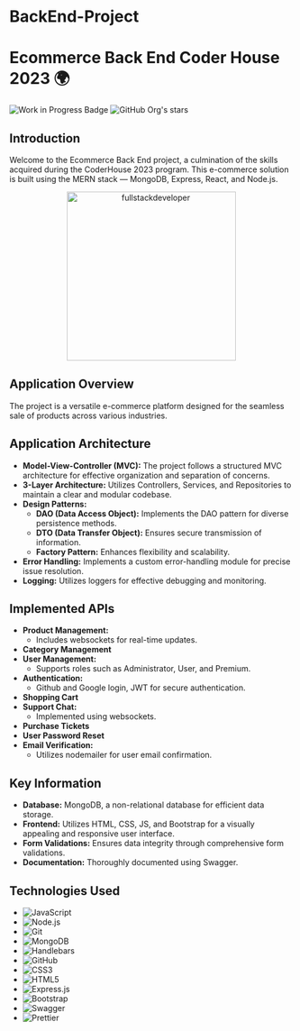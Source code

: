 # BackEnd-Project
# Ecommerce Back End Coder House 2023 🌍

![Work in Progress Badge](https://img.shields.io/badge/STATUS-WORK%20IN%20PROGRESS-green)
![GitHub Org's stars](https://img.shields.io/github/stars/CharlyMoreno/ecommerce-coder-32125)

## Introduction

Welcome to the Ecommerce Back End project, a culmination of the skills acquired during the CoderHouse 2023 program. This e-commerce solution is built using the MERN stack — MongoDB, Express, React, and Node.js.

<p align="center">
    <img
    src="https://media.giphy.com/media/scZPhLqaVOM1qG4lT9/giphy.gif"
    alt="fullstackdeveloper"
    width="300px"
    height="300px"
    align="center"
/>
</p>

## Application Overview

The project is a versatile e-commerce platform designed for the seamless sale of products across various industries.

## Application Architecture

- **Model-View-Controller (MVC):** The project follows a structured MVC architecture for effective organization and separation of concerns.
- **3-Layer Architecture:** Utilizes Controllers, Services, and Repositories to maintain a clear and modular codebase.
- **Design Patterns:**
  - **DAO (Data Access Object):** Implements the DAO pattern for diverse persistence methods.
  - **DTO (Data Transfer Object):** Ensures secure transmission of information.
  - **Factory Pattern:** Enhances flexibility and scalability.
- **Error Handling:** Implements a custom error-handling module for precise issue resolution.
- **Logging:** Utilizes loggers for effective debugging and monitoring.

## Implemented APIs

- **Product Management:**
  - Includes websockets for real-time updates.
- **Category Management**
- **User Management:**
  - Supports roles such as Administrator, User, and Premium.
- **Authentication:**
  - Github and Google login, JWT for secure authentication.
- **Shopping Cart**
- **Support Chat:**
  - Implemented using websockets.
- **Purchase Tickets**
- **User Password Reset**
- **Email Verification:**
  - Utilizes nodemailer for user email confirmation.

## Key Information

- **Database:** MongoDB, a non-relational database for efficient data storage.
- **Frontend:** Utilizes HTML, CSS, JS, and Bootstrap for a visually appealing and responsive user interface.
- **Form Validations:** Ensures data integrity through comprehensive form validations.
- **Documentation:** Thoroughly documented using Swagger.



## Technologies Used

- ![JavaScript](https://img.shields.io/badge/-JavaScript-222222?style=flat&logo=javascript)
- ![Node.js](https://img.shields.io/badge/-Node.js-222222?style=flat&logo=node.js&logoColor=339933)
- ![Git](https://img.shields.io/badge/-Git-222222?style=flat&logo=git&logoColor=F05032)
- ![MongoDB](https://img.shields.io/badge/-MongoDB-222222?style=flat&logo=MongoDB)
- ![Handlebars](https://img.shields.io/badge/-Handlebars-222222?style=flat&logo=Hbs)
- ![GitHub](https://img.shields.io/badge/GitHub-100000?style=for-the-badge&logo=github&logoColor=white)
- ![CSS3](https://img.shields.io/badge/CSS3-1572B6?style=for-the-badge&logo=css3&logoColor=white)
- ![HTML5](	https://img.shields.io/badge/HTML5-E34F26?style=for-the-badge&logo=html5&logoColor=white)
- ![Express.js](https://img.shields.io/badge/Express.js-404D59?style=for-the-badge)
- ![Bootstrap](https://img.shields.io/badge/Bootstrap-563D7C?style=for-the-badge&logo=bootstrap&logoColor=white)
- ![Swagger](https://img.shields.io/badge/-Swagger-%23Clojure?style=for-the-badge&logo=swagger&logoColor=white)
- ![Prettier](https://img.shields.io/badge/prettier-1A2C34?style=for-the-badge&logo=prettier&logoColor=F7BA3E)
